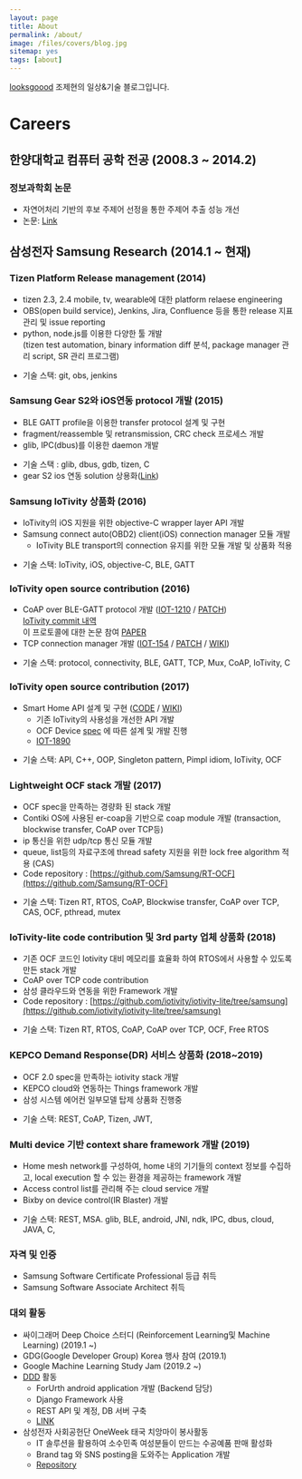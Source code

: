 ```yaml
---
layout: page
title: About
permalink: /about/
image: /files/covers/blog.jpg
sitemap: yes
tags: [about]
---
```


[looksgoood](https://looksgoood.github.io) 조제현의 일상&기술 블로그입니다.

# Careers

## 한양대학교 컴퓨터 공학 전공 (2008.3 ~ 2014.2)

### 정보과학회 논문
- 자연어처리 기반의 후보 주제어 선정을 통한 주제어 추출 성능 개선
- 논문: [Link](https://www.dbpia.co.kr/Journal/ArticleDetail/NODE02323523)

## 삼성전자 Samsung Research (2014.1 ~ 현재)

### Tizen Platform Release management (2014)
- tizen 2.3, 2.4 mobile, tv, wearable에 대한 platform relaese engineering
- OBS(open build service), Jenkins, Jira, Confluence 등을 통한 release 지표 관리 및 issue reporting
- python, node.js를 이용한 다양한 툴 개발  
  (tizen test automation, binary information diff 분석, package manager 관리 script, SR 관리 프로그램)
* 기술 스택: git, obs, jenkins
  

### Samsung Gear S2와 iOS연동 protocol 개발 (2015)
- BLE GATT profile을 이용한 transfer protocol 설계 및 구현
- fragment/reassemble 및 retransmission, CRC check  프로세스 개발
- glib, IPC(dbus)를 이용한 daemon 개발
* 기술 스택 : glib, dbus, gdb, tizen, C
* gear S2 ios 연동 solution 상용화([Link](https://itunes.apple.com/us/app/samsung-gear-s/id1117310635?mt=8))
  

### Samsung IoTivity 상품화 (2016)
- IoTivity의 iOS 지원을 위한 objective-C wrapper layer API 개발
- Samsung connect auto(OBD2) client(iOS) connection manager 모듈 개발
  - IoTivity BLE transport의 connection 유지를 위한 모듈 개발 및 상품화 적용
* 기술 스택: IoTivity, iOS, objective-C, BLE, GATT
  

### IoTivity open source contribution (2016)
- CoAP over BLE-GATT protocol 개발 ([IOT-1210](https://jira.iotivity.org/browse/IOT-1210) / [PATCH](https://gerrit.iotivity.org/gerrit/#/c/9979/))  
  [IoTivity commit 내역](https://github.com/iotivity/iotivity/commits?author=looksgoood)  
  이 프로토콜에 대한 논문 참여 [PAPER](https://www.semanticscholar.org/paper/CoAP-over-BLE-GATT-for-OCF-Yoon-Choi/3e5de2a180d033db1bb3bcf70837f103174eae3f)
- TCP connection manager 개발 ([IOT-154](https://jira.iotivity.org/browse/IOT-1540) / [PATCH](https://gerrit.iotivity.org/gerrit/#/c/15909/) / [WIKI](https://wiki.iotivity.org/connection_manager_d2s_to_d2d))
* 기술 스택: protocol, connectivity, BLE, GATT, TCP, Mux, CoAP, IoTivity, C
  

### IoTivity open source contribution (2017)
- Smart Home API 설계 및 구현 ([CODE](https://github.com/iotivity/iotivity/tree/smarthome_api) / [WIKI](https://wiki.iotivity.org/proposal_for_iotivity_smart_home_api))
  - 기존 IoTivity의 사용성을 개선한 API 개발
  - OCF Device [spec](https://openconnectivity.org/specs/OCF_Device_Specification_v1.3.0.pdf) 에 따른 설계 및 개발 진행
  - [IOT-1890](https://jira.iotivity.org/browse/IOT-1890)
* 기술 스택: API, C++, OOP, Singleton pattern, Pimpl idiom, IoTivity, OCF
  

### Lightweight OCF stack 개발 (2017)
- OCF spec을 만족하는 경량화 된 stack 개발
- Contiki OS에 사용된 er-coap을 기반으로 coap module 개발 (transaction, blockwise transfer, CoAP over TCP등)
- ip 통신을 위한 udp/tcp 통신 모듈 개발
- queue, list등의 자료구조에 thread safety 지원을 위한 lock free algorithm 적용 (CAS)
- Code repository : [https://github.com/Samsung/RT-OCF](https://github.com/Samsung/RT-OCF)
* 기술 스택: Tizen RT, RTOS, CoAP, Blockwise transfer, CoAP over TCP, CAS, OCF, pthread, mutex
  

### IoTivity-lite code contribution 및 3rd party 업체 상품화 (2018)
- 기존 OCF 코드인 Iotivity 대비 메모리를 효율화 하여 RTOS에서 사용할 수 있도록 만든 stack 개발
- CoAP over TCP code contribution
- 삼성 클라우드와 연동을 위한 Framework 개발
- Code repository : [https://github.com/iotivity/iotivity-lite/tree/samsung](https://github.com/iotivity/iotivity-lite/tree/samsung)
* 기술 스택: Tizen RT, RTOS, CoAP, CoAP over TCP, OCF, Free RTOS

### KEPCO Demand Response(DR) 서비스 상품화 (2018~2019)
- OCF 2.0 spec을 만족하는 iotivity stack 개발
- KEPCO cloud와 연동하는 Things framework 개발
- 삼성 시스템 에어컨 일부모델 탑제 상품화 진행중
* 기술 스택: REST, CoAP, Tizen, JWT, 

### Multi device 기반 context share framework 개발 (2019)
- Home mesh network를 구성하여, home 내의 기기들의 context 정보를 수집하고, local execution 할 수 있는 환경을 제공하는 framework 개발
- Access control list를 관리해 주는 cloud service 개발
- Bixby on device control(IR Blaster) 개발
* 기술 스택: REST, MSA. glib, BLE, android, JNI, ndk, IPC, dbus, cloud, JAVA, C, 

### 자격 및 인증
- Samsung Software Certificate Professional 등급 취득
- Samsung Software Associate Architect 취득


### 대외 활동
- 싸이그래머 Deep Choice 스터디 (Reinforcement Learning및 Machine Learning) (2019.1 ~)
- GDG(Google Developer Group) Korea 행사 참여 (2019.1)
- Google Machine Learning Study Jam (2019.2 ~)
- [DDD](https://www.facebook.com/dddstudy/) 활동
  - ForUrth android application 개발 (Backend 담당)
  - Django Framework 사용
  - REST API 및 계정, DB 서버 구축
  - [LINK](https://github.com/desingdeveloperdayday/PickedUpMole_ForEarthForUs)
- 삼성전자 사회공헌단 OneWeek 태국 치앙마이 봉사활동
  - IT 솔루션을 활용하여 소수민족 여성분들이 만드는 수공예품 판매 활성화
  - Brand tag 와 SNS posting을 도와주는 Application 개발
  - [Repository](https://github.com/dongs0104/pricetag)
